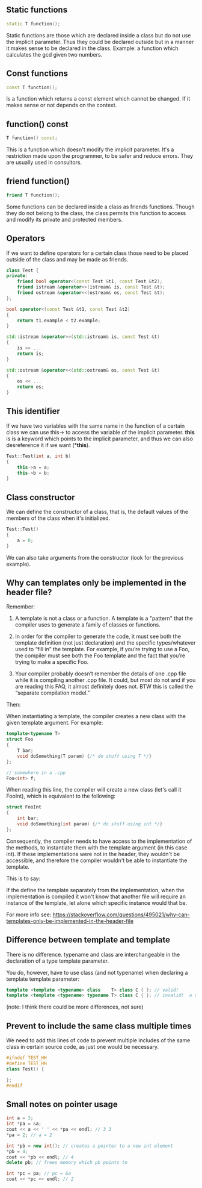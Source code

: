 ## Static functions
```c++
static T function();
```
Static functions are those which are declared inside a class but
do not use the implicit parameter. Thus they could be declared outside
but in a manner it makes sense to be declared in the class.
Example: a function which calculates the gcd given two numbers.

## Const functions
```c++
const T function();
```
Is a function which returns a const element which cannot be changed.
If it makes sense or not depends on the context.

## function() const
```c++
T function() const;
```
This is a function which doesn't modify the implicit parameter. It's
a restriction made upon the programmer, to be safer and reduce errors.
They are usually used in consultors.

## friend function()
```c++
friend T function();
```
Some functions can be declared inside a class as friends functions. Though
they do not belong to the class, the class permits this function to access
and modify its private and protected members.

## Operators
If we want to define operators for a certain class those need to be
placed outside of the class and may be made as friends.

```c++
class Test {
private:
    friend bool operator<(const Test &t1, const Test &t2);
    friend istream &operator>>(istream& is, const Test &t);
    friend ostream &operator<<(ostream& os, const Test &t);
};

bool operator<(const Test &t1, const Test &t2)
{
    return t1.example < t2.example;
}

std::istream &operator>>(std::istream& is, const Test &t)
{
    is >> ...
    return is;
}

std::ostream &operator<<(std::ostream& os, const Test &t)
{
    os << ...
    return os;
}
```

## This identifier
If we have two variables with the same name in the function of a
certain class we can use this-> to access the variable of the implicit
parameter. **this** is is a keyword which points to the implicit parameter,
and thus we can also desreference it if we want (***this**).

```c++
Test::Test(int a, int b)
{
    this->a = a;
    this->b = b;
}
```

## Class constructor
We can define the constructor of a class, that is, the default values
of the members of the class when it's initialized.

```c++
Test::Test()
{
    a = 0;
}
```
We can also take arguments from the constructor (look for the previous example).

## Why can templates only be implemented in the header file?
Remember:

1. A template is not a class or a function. A template is a "pattern" that the compiler uses to generate
a family of classes or functions.

2. In order for the compiler to generate the code, it must see both the template definition 
(not just declaration) and the specific types/whatever used to “fill in” the template. For example, 
if you’re trying to use a Foo<int>, the compiler must see both the Foo template and the fact that 
you’re trying to make a specific Foo<int>.

3. Your compiler probably doesn’t remember the details of one .cpp file while it is compiling another .cpp file.
It could, but most do not and if you are reading this FAQ, it almost definitely does not. BTW this is called
the “separate compilation model.”

Then:

When instantiating a template, the compiler creates a new class with the given template argument. For example:

```c++
template<typename T>
struct Foo
{
    T bar;
    void doSomething(T param) {/* do stuff using T */}
};

// somewhere in a .cpp
Foo<int> f; 
```
When reading this line, the compiler will create a new class (let's call it FooInt), which is equivalent to the following:

```c++
struct FooInt
{
    int bar;
    void doSomething(int param) {/* do stuff using int */}
};

```
Consequently, the compiler needs to have access to the implementation of the methods, to instantiate them with
the template argument (in this case int). If these implementations were not in the header, they wouldn't be
accessible, and therefore the compiler wouldn't be able to instantiate the template.

This is to say:

If the define the template separately from the implementation, when the implementation is compiled it won't
know that another file will require an instance of the template, let alone which specific instance would that
be.

For more info see: https://stackoverflow.com/questions/495021/why-can-templates-only-be-implemented-in-the-header-file

## Difference between template<typename T> and template<class T>
There is no difference. typename and class are interchangeable in the declaration of a type template parameter.

You do, however, have to use class (and not typename) when declaring a template template parameter:

```c++
template <template <typename> class    T> class C { }; // valid!
template <template <typename> typename T> class C { }; // invalid!  o noez!
```

(note: I think there could be more differences, not sure)

## Prevent to include the same class multiple times
We need to add this lines of code to prevent multiple includes of the same class in certain source code, as
just one would be necessary.

```c++
#ifndef TEST_HH
#define TEST_HH 
class Test() {

};
#endif
```

## Small notes on pointer usage
```c++
int a = 3;
int *pa = &a;
cout << a << ' ' << *pa << endl; // 3 3
*pa = 2; // a = 2

int *pb = new int(); // creates a pointer to a new int element
*pb = 4;
cout << *pb << endl; // 4
delete pb; // frees memory which pb points to

int *pc = pa; // pc = &a
cout << *pc << endl; // 2
```